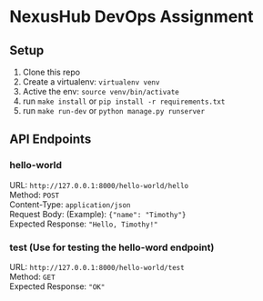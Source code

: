 # NexusHub DevOps Assignment

## Setup

1. Clone this repo
2. Create a virtualenv: `virtualenv venv`
3. Active the env: `source venv/bin/activate`
4. run `make install` or `pip install -r requirements.txt`
5. run `make run-dev` or `python manage.py runserver`

## API Endpoints

### hello-world  
URL: `http://127.0.0.1:8000/hello-world/hello`  
Method: `POST`  
Content-Type: `application/json`  
Request Body: (Example): `{"name": "Timothy"}`  
Expected Response: `"Hello, Timothy!"`

### test (Use for testing the hello-word endpoint)  
URL: `http://127.0.0.1:8000/hello-world/test`  
Method: `GET`  
Expected Response: `"OK"`

